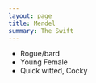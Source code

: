 ```yaml
---
layout: page
title: Mendel
summary: The Swift
---
```


- Rogue/bard
- Young Female
- Quick witted, Cocky
